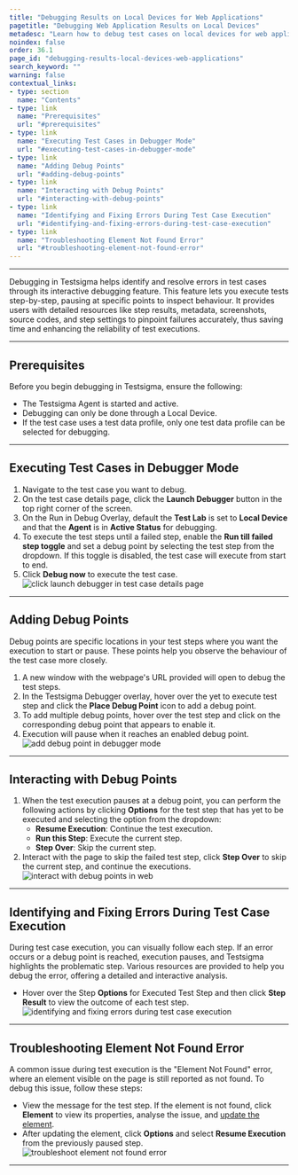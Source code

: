 ```yaml
---
title: "Debugging Results on Local Devices for Web Applications"
pagetitle: "Debugging Web Application Results on Local Devices"
metadesc: "Learn how to debug test cases on local devices for web applications, using detailed steps and troubleshooting tips to ensure accurate and efficient testing."
noindex: false
order: 36.1
page_id: "debugging-results-local-devices-web-applications"
search_keyword: ""
warning: false
contextual_links:
- type: section
  name: "Contents"
- type: link
  name: "Prerequisites"
  url: "#prerequisites"
- type: link
  name: "Executing Test Cases in Debugger Mode"
  url: "#executing-test-cases-in-debugger-mode"
- type: link
  name: "Adding Debug Points"
  url: "#adding-debug-points"
- type: link
  name: "Interacting with Debug Points"
  url: "#interacting-with-debug-points"
- type: link
  name: "Identifying and Fixing Errors During Test Case Execution"
  url: "#identifying-and-fixing-errors-during-test-case-execution"
- type: link
  name: "Troubleshooting Element Not Found Error"
  url: "#troubleshooting-element-not-found-error"  
---
```


---
Debugging in Testsigma helps identify and resolve errors in test cases through its interactive debugging feature. This feature lets you execute tests step-by-step, pausing at specific points to inspect behaviour. It provides users with detailed resources like step results, metadata, screenshots, source codes, and step settings to pinpoint failures accurately, thus saving time and enhancing the reliability of test executions.

---

## **Prerequisites**

Before you begin debugging in Testsigma, ensure the following:

- The Testsigma Agent is started and active.
- Debugging can only be done through a Local Device.
- If the test case uses a test data profile, only one test data profile can be selected for debugging.

---

## **Executing Test Cases in Debugger Mode**

1. Navigate to the test case you want to debug.
2. On the test case details page, click the **Launch Debugger** button in the top right corner of the screen.
3. On the Run in Debug Overlay, default the **Test Lab** is set to **Local Device** and that the **Agent** is in **Active Status** for debugging.
4. To execute the test steps until a failed step, enable the **Run till failed step toggle** and set a debug point by selecting the test step from the dropdown. If this toggle is disabled, the test case will execute from start to end.
5. Click **Debug now** to execute the test case. ![click launch debugger in test case details page](https://s3.amazonaws.com/static-docs.testsigma.com/new_images/projects/applications/launch_debugger_in_web_application.gif)

---

## **Adding Debug Points**

Debug points are specific locations in your test steps where you want the execution to start or pause. These points help you observe the behaviour of the test case more closely.

1. A new window with the webpage's URL provided will open to debug the test steps.
2. In the Testsigma Debugger overlay, hover over the yet to execute test step and click the **Place Debug Point** icon to add a debug point.
3. To add multiple debug points, hover over the test step and click on the corresponding debug point that appears to enable it.
4. Execution will pause when it reaches an enabled debug point. ![add debug point in debugger mode](https://s3.amazonaws.com/static-docs.testsigma.com/new_images/projects/applications/adding_debugging_point_in_web_applications.gif)

---

## **Interacting with Debug Points**

1. When the test execution pauses at a debug point, you can perform the following actions by clicking **Options** for the test step that has yet to be executed and selecting the option from the dropdown:
     - **Resume Execution**: Continue the test execution.
     - **Run this Step**: Execute the current step.
     - **Step Over**: Skip the current step.
2. Interact with the page to skip the failed test step, click **Step Over** to skip the current step, and continue the executions. ![interact with debug points in web](https://s3.amazonaws.com/static-docs.testsigma.com/new_images/projects/applications/interact_debugg_web_application.gif)

---

## **Identifying and Fixing Errors During Test Case Execution**

During test case execution, you can visually follow each step. If an error occurs or a debug point is reached, execution pauses, and Testsigma highlights the problematic step. Various resources are provided to help you debug the error, offering a detailed and interactive analysis.

- Hover over the Step **Options** for Executed Test Step and then click **Step Result** to view the outcome of each test step. ![identifying and fixing errors during test case execution](https://s3.amazonaws.com/static-docs.testsigma.com/new_images/projects/applications/identifing_error_teststep_debug.gif)

---

## **Troubleshooting Element Not Found Error**

A common issue during test execution is the "Element Not Found" error, where an element visible on the page is still reported as not found. To debug this issue, follow these steps:

- View the message for the test step. If the element is not found, click **Element** to view its properties, analyse the issue, and [update the element](https://testsigma.com/docs/elements/web-apps/create-manually/).
- After updating the element, click **Options** and select **Resume Execution** from the previously paused step. ![troubleshoot element not found error](https://s3.amazonaws.com/static-docs.testsigma.com/new_images/projects/applications/troubleshooting_element_error.gif)

---

